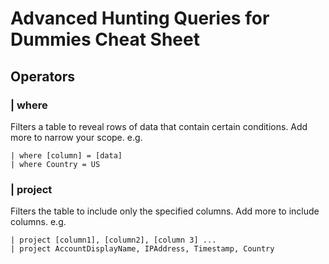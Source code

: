 # Advanced Hunting Queries for Dummies Cheat Sheet

## Operators

### | where
Filters a table to reveal rows of data that contain certain conditions. Add more to narrow your scope.
e.g. 
```
| where [column] = [data]
| where Country = US
```

### | project
Filters the table to include only the specified columns. Add more to include columns.
e.g. 
```
| project [column1], [column2], [column 3] ...
| project AccountDisplayName, IPAddress, Timestamp, Country
```
